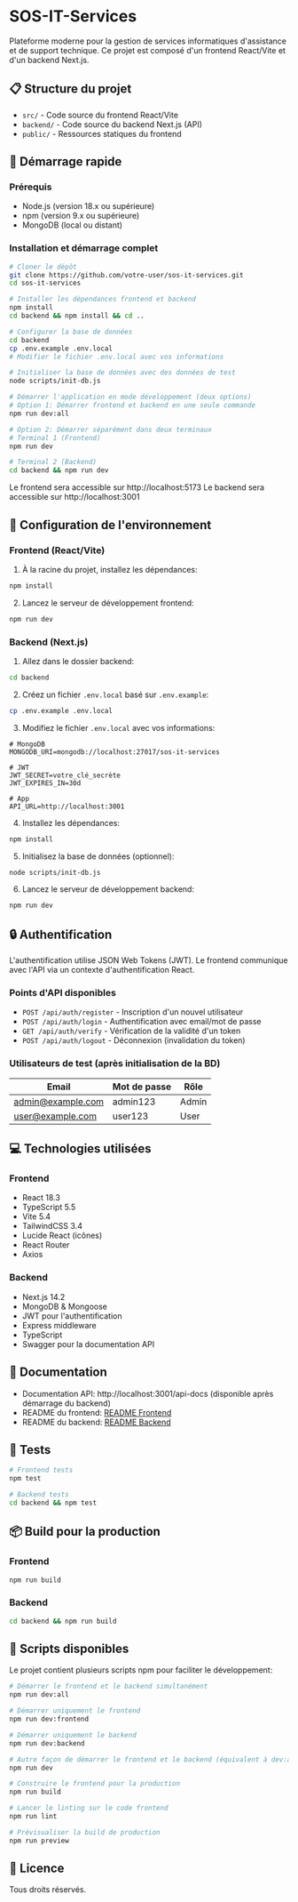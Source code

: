 # SOS-IT-Services

Plateforme moderne pour la gestion de services informatiques d'assistance et de support technique. Ce projet est composé d'un frontend React/Vite et d'un backend Next.js.

## 📋 Structure du projet

- `src/` - Code source du frontend React/Vite
- `backend/` - Code source du backend Next.js (API)
- `public/` - Ressources statiques du frontend

## 🚀 Démarrage rapide

### Prérequis

- Node.js (version 18.x ou supérieure)
- npm (version 9.x ou supérieure)
- MongoDB (local ou distant)

### Installation et démarrage complet

```bash
# Cloner le dépôt
git clone https://github.com/votre-user/sos-it-services.git
cd sos-it-services

# Installer les dépendances frontend et backend
npm install
cd backend && npm install && cd ..

# Configurer la base de données
cd backend
cp .env.example .env.local
# Modifier le fichier .env.local avec vos informations

# Initialiser la base de données avec des données de test
node scripts/init-db.js

# Démarrer l'application en mode développement (deux options)
# Option 1: Démarrer frontend et backend en une seule commande
npm run dev:all

# Option 2: Démarrer séparément dans deux terminaux
# Terminal 1 (Frontend)
npm run dev

# Terminal 2 (Backend)
cd backend && npm run dev
```

Le frontend sera accessible sur http://localhost:5173
Le backend sera accessible sur http://localhost:3001

## 🔧 Configuration de l'environnement

### Frontend (React/Vite)

1. À la racine du projet, installez les dépendances:
```bash
npm install
```

2. Lancez le serveur de développement frontend:
```bash
npm run dev
```

### Backend (Next.js)

1. Allez dans le dossier backend:
```bash
cd backend
```

2. Créez un fichier `.env.local` basé sur `.env.example`:
```bash
cp .env.example .env.local
```

3. Modifiez le fichier `.env.local` avec vos informations:
```
# MongoDB
MONGODB_URI=mongodb://localhost:27017/sos-it-services

# JWT
JWT_SECRET=votre_clé_secrète
JWT_EXPIRES_IN=30d

# App
API_URL=http://localhost:3001
```

4. Installez les dépendances:
```bash
npm install
```

5. Initialisez la base de données (optionnel):
```bash
node scripts/init-db.js
```

6. Lancez le serveur de développement backend:
```bash
npm run dev
```

## 🔒 Authentification

L'authentification utilise JSON Web Tokens (JWT). Le frontend communique avec l'API via un contexte d'authentification React.

### Points d'API disponibles

- `POST /api/auth/register` - Inscription d'un nouvel utilisateur
- `POST /api/auth/login` - Authentification avec email/mot de passe
- `GET /api/auth/verify` - Vérification de la validité d'un token
- `POST /api/auth/logout` - Déconnexion (invalidation du token)

### Utilisateurs de test (après initialisation de la BD)

| Email              | Mot de passe | Rôle    |
|--------------------|--------------|---------|
| admin@example.com  | admin123     | Admin   |
| user@example.com   | user123      | User    |

## 💻 Technologies utilisées

### Frontend

- React 18.3
- TypeScript 5.5
- Vite 5.4
- TailwindCSS 3.4
- Lucide React (icônes)
- React Router
- Axios

### Backend

- Next.js 14.2
- MongoDB & Mongoose
- JWT pour l'authentification
- Express middleware
- TypeScript
- Swagger pour la documentation API

## 📝 Documentation

- Documentation API: http://localhost:3001/api-docs (disponible après démarrage du backend)
- README du frontend: [README Frontend](./README.md)
- README du backend: [README Backend](./backend/README.md)

## 🧪 Tests

```bash
# Frontend tests
npm test

# Backend tests
cd backend && npm test
```

## 📦 Build pour la production

### Frontend
```bash
npm run build
```

### Backend
```bash
cd backend && npm run build
```

## 📜 Scripts disponibles

Le projet contient plusieurs scripts npm pour faciliter le développement:

```bash
# Démarrer le frontend et le backend simultanément
npm run dev:all

# Démarrer uniquement le frontend
npm run dev:frontend

# Démarrer uniquement le backend
npm run dev:backend

# Autre façon de démarrer le frontend et le backend (équivalent à dev:all)
npm run dev

# Construire le frontend pour la production
npm run build

# Lancer le linting sur le code frontend
npm run lint

# Prévisualiser la build de production
npm run preview
```

## 📄 Licence

Tous droits réservés.